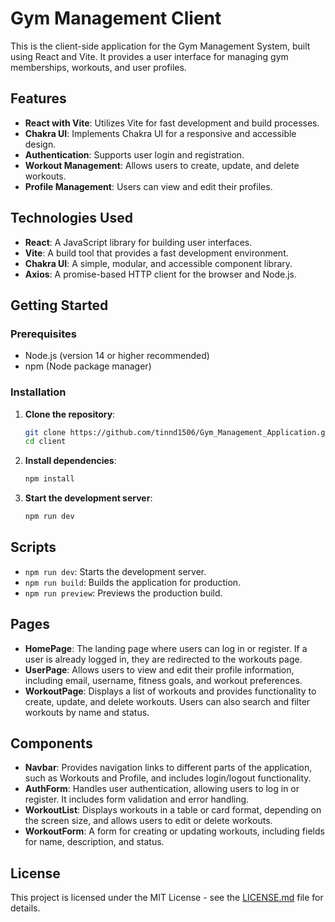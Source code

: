 # Gym Management Client

This is the client-side application for the Gym Management System, built using React and Vite. It provides a user interface for managing gym memberships, workouts, and user profiles.

## Features

- **React with Vite**: Utilizes Vite for fast development and build processes.
- **Chakra UI**: Implements Chakra UI for a responsive and accessible design.
- **Authentication**: Supports user login and registration.
- **Workout Management**: Allows users to create, update, and delete workouts.
- **Profile Management**: Users can view and edit their profiles.

## Technologies Used

- **React**: A JavaScript library for building user interfaces.
- **Vite**: A build tool that provides a fast development environment.
- **Chakra UI**: A simple, modular, and accessible component library.
- **Axios**: A promise-based HTTP client for the browser and Node.js.

## Getting Started

### Prerequisites

- Node.js (version 14 or higher recommended)
- npm (Node package manager)

### Installation

1. **Clone the repository**:
   ```bash
   git clone https://github.com/tinnd1506/Gym_Management_Application.git
   cd client
   ```

2. **Install dependencies**:
   ```bash
   npm install
   ```

3. **Start the development server**:
   ```bash
   npm run dev
   ```

## Scripts

- `npm run dev`: Starts the development server.
- `npm run build`: Builds the application for production.
- `npm run preview`: Previews the production build.

## Pages

- **HomePage**: The landing page where users can log in or register. If a user is already logged in, they are redirected to the workouts page.
- **UserPage**: Allows users to view and edit their profile information, including email, username, fitness goals, and workout preferences.
- **WorkoutPage**: Displays a list of workouts and provides functionality to create, update, and delete workouts. Users can also search and filter workouts by name and status.

## Components

- **Navbar**: Provides navigation links to different parts of the application, such as Workouts and Profile, and includes login/logout functionality.
- **AuthForm**: Handles user authentication, allowing users to log in or register. It includes form validation and error handling.
- **WorkoutList**: Displays workouts in a table or card format, depending on the screen size, and allows users to edit or delete workouts.
- **WorkoutForm**: A form for creating or updating workouts, including fields for name, description, and status.

## License

This project is licensed under the MIT License - see the [LICENSE.md](LICENSE.md) file for details.

